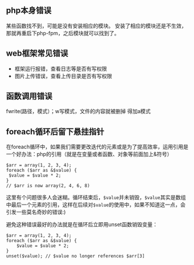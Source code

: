 ## php本身错误
某些函数找不到，可能是没有安装相应的模块。
安装了相应的模块还是不生效，那就再重启下php-fpm，之后模块就可以找到了。




## web框架常见错误
* 框架运行报错，查看日志等是否有写权限
* 图片上传错误，查看上传目录是否有写权限



## 函数调用错误

fwrite(路径，模式）；w写模式，文件的内容就被删掉 得加a模式


## foreach循环后留下悬挂指针
在foreach循环中，如果我们需要更改迭代的元素或是为了提高效率，运用引用是一个好办法：php的引用（就是在变量或者函数、对象等前面加上&符号）
```
$arr = array(1, 2, 3, 4);
foreach ($arr as &$value) {
 $value = $value * 2;
}
// $arr is now array(2, 4, 6, 8)
```
这里有个问题很多人会迷糊。循环结束后，`$value`并未销毁，`$value`其实是数组中最后一个元素的引用，这样在后续对`$value`的使用中，如果不知道这一点，会引发一些莫名奇妙的错误:)

避免这种错误最好的办法就是在循环后立即用unset函数销毁变量：
```
$arr = array(1, 2, 3, 4);
foreach ($arr as &$value) {
    $value = $value * 2;
}
unset($value); // $value no longer references $arr[3]
```